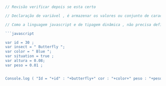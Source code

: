 ```javascript 

// Revisão verificar depois se esta certo 

// Declaração de variável , é armazenar os valores ou conjunto de caracteres (String) ,guardando e ocupando um espaço de endereçamento do sistema de memória , o sistema localiza um espaço vázio aleatório , assim  guardando cada  variável armazenada , exemplo de endereço: E0000937 esta vázio então sistema vai guardala , como porta de entrada , para que possa futuramente usar estes dados quando declarar no sistema , para porta de saida mostrando na a tela  .

// Como a linguagem javascript e de tipagem dinâmica , não precisa define o tipo para variável , exemplo : 

```javascript 

var id = 30 ;
var insect = " Butterfly ";
var color = " Blue "; 
var situation = true ; 
var altura = 0.08;
var peso = 0.01 ;


Console.log ( "Id = "+id" : "+butterfly+" cor : "+color+" peso : "+peso+" altura ; "+altura+" existe : "+situation+"  ");


